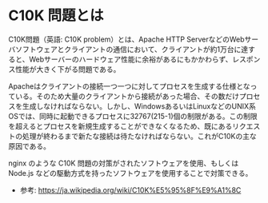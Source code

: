 # C10K 問題とは

C10K問題（英語: C10K problem）とは、Apache HTTP ServerなどのWebサーバソフトウェアとクライアントの通信において、クライアントが約1万台に達すると、Webサーバーのハードウェア性能に余裕があるにもかかわらず、レスポンス性能が大きく下がる問題である。

Apacheはクライアントの接続一つ一つに対してプロセスを生成する仕様となっている。そのため大量のクライアントから接続があった場合、その数だけプロセスを生成しなければならない。しかし、WindowsあるいはLinuxなどのUNIX系OSでは、同時に起動できるプロセスに32767(215-1)個の制限がある。この制限を超えるとプロセスを新規生成することができなくなるため、既にあるリクエストの処理が終わるまで新たな接続は待たなければならない。これがC10Kの主な原因である。

nginx のような C10K 問題の対策がされたソフトウェアを使用、もしくは Node.js などの駆動方式を持ったソフトウェアを使用することで対策できる。

- 参考: https://ja.wikipedia.org/wiki/C10K%E5%95%8F%E9%A1%8C
